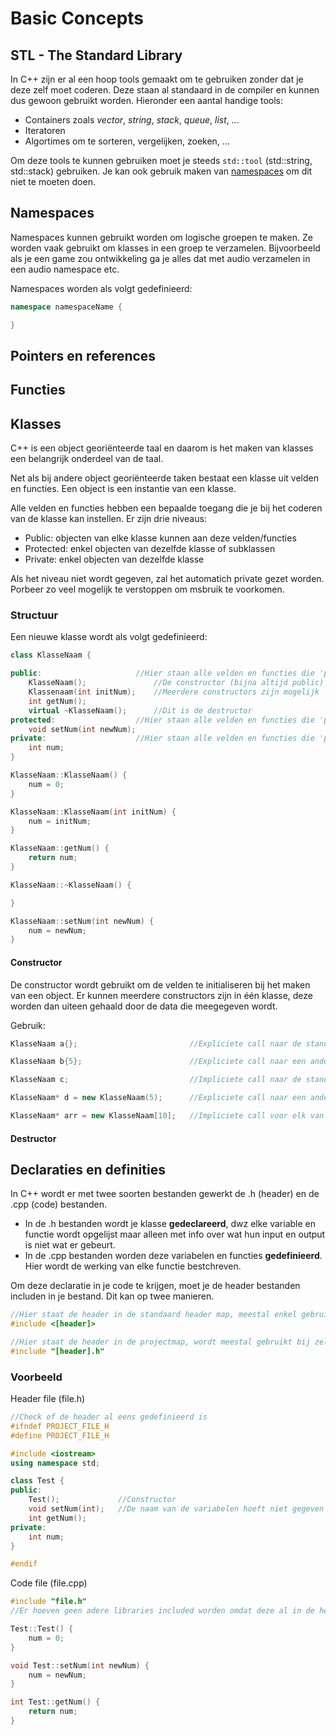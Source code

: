 <!--
Decl & Def (5, 24?): OK
Pointers (6-7, 18):
References (8-9):
Variables and scope (12): /
User defined types (13): /
STL (14): OK
    Iterators (57-59):
    Algorithms (60): /
Expressions (15):
    Operators (16-17):
    Conversion (19-20):
Statements (21-22):
Iterations (23):
Functions
    Static vars (25-26):
    Argument passing (27-29):
    Value return (30-31):
    Ref to functions (32): /
    Overloading (33): 
Namespaces (34-40): ~
Classes (41-56):
-->

# Basic Concepts

## STL - The Standard Library

In C++ zijn er al een hoop tools gemaakt om te gebruiken zonder dat je deze zelf moet coderen. Deze staan al standaard in de compiler <!--???--> en kunnen dus gewoon gebruikt worden. Hieronder een aantal handige tools:
* Containers zoals *vector*, *string*, *stack*, *queue*, *list*, *...*
* Iteratoren
* Algortimes om te sorteren, vergelijken, zoeken, ...

Om deze tools te kunnen gebruiken moet je steeds `std::tool` (std::string, std::stack) gebruiken. Je kan ook gebruik maken van [namespaces](#namespaces) om dit niet te moeten doen.

## Namespaces

Namespaces kunnen gebruikt worden om logische groepen te maken. Ze worden vaak gebruikt om klasses in een groep te verzamelen. Bijvoorbeeld als je een game zou ontwikkeling ga je alles dat met audio verzamelen in een audio namespace etc.

Namespaces worden als volgt gedefinieerd:

```cpp
namespace namespaceName {

}
```

[//]: # (TODO)

## Pointers en references

## Functies

## Klasses

C++ is een object georiënteerde taal en daarom is het maken van klasses een belangrijk onderdeel van de taal.

Net als bij andere object georiënteerde taken bestaat een klasse uit velden en functies. Een object is een instantie van een klasse.

Alle velden en functies hebben een bepaalde toegang die je bij het coderen van de klasse kan instellen. Er zijn drie niveaus:
* Public: objecten van elke klasse kunnen aan deze velden/functies
* Protected: enkel objecten van dezelfde klasse of subklassen
* Private: enkel objecten van dezelfde klasse

Als het niveau niet wordt gegeven, zal het automatich private gezet worden. Porbeer zo veel mogelijk te verstoppen om msbruik te voorkomen.

### Structuur

Een nieuwe klasse wordt als volgt gedefinieerd:

```cpp
class KlasseNaam {

public:                     //Hier staan alle velden en functies die 'public' zijn
    KlasseNaam();               //De constructor (bijna altijd public)
    Klassenaam(int initNum);    //Meerdere constructors zijn mogelijk
    int getNum();
    virtual ~KlasseNaam();      //Dit is de destructor
protected:                  //Hier staan alle velden en functies die 'protected' zijn
    void setNum(int newNum);
private:                    //Hier staan alle velden en functies die 'private' zijn (meestal staan alle velden hier en worden getters en setters gebruikt om ze te krijgen/aan te passen)
    int num;
}

KlasseNaam::KlasseNaam() {
    num = 0;
}

KlasseNaam::KlasseNaam(int initNum) {
    num = initNum;
}

KlasseNaam::getNum() {
    return num;
}

KlasseNaam::~KlasseNaam() {

}

KlasseNaam::setNum(int newNum) {
    num = newNum;
}
```

#### Constructor

De constructor wordt gebruikt om de velden te initialiseren bij het maken van een object. Er kunnen meerdere constructors zijn in één klasse, deze worden dan uiteen gehaald door de data die meegegeven wordt.

<!--
Is er een verschil tussen a{} en a = KlasseNaam()?
-->
Gebruik:
```cpp
KlasseNaam a{};                         //Expliciete call naar de standaard constructor

KlasseNaam b{5};                        //Expliciete call naar een andere constructor

KlasseNaam c;                           //Impliciete call naar de standaard constructor

KlasseNaam* d = new KlasseNaam(5);      //Expliciete call naar een andere constructor

KlasseNaam* arr = new KlasseNaam[10];   //Impliciete call voor elk van de elementen
```

[//]: # (TODO: slide 45,46)

#### Destructor

[//]: # (TODO)

## Declaraties en definities

In C++ wordt er met twee soorten bestanden gewerkt de .h (header) en de .cpp (code) bestanden.
* In de .h bestanden wordt je klasse **gedeclareerd**, dwz elke variable en functie wordt opgelijst maar alleen met info over wat hun input en output is niet wat er gebeurt.
* In de .cpp bestanden worden deze variabelen en functies **gedefinieerd**. Hier wordt de werking van elke functie bestchreven.

Om deze declaratie in je code te krijgen, moet je de header bestanden includen in je bestand. Dit kan op twee manieren.
```cpp
//Hier staat de header in de standaard header map, meestal enkel gebruikt met libraries
#include <[header]>

//Hier staat de header in de projectmap, wordt meestal gebruikt bij zelfgemaakte headers.
#include "[header].h"
```

### Voorbeeld

Header file (file.h)

```cpp
//Check of de header al eens gedefinieerd is
#ifndef PROJECT_FILE_H
#define PROJECT_FILE_H

#include <iostream>
using namespace std;

class Test {
public:
    Test();             //Constructor
    void setNum(int);   //De naam van de variabelen hoeft niet gegeven te worden in de header file, enkel het type
    int getNum();
private:
    int num;
}

#endif
```

Code file (file.cpp)
```cpp
#include "file.h"
//Er hoeven geen adere libraries included worden omdat deze al in de header gedefinieerd zijn.

Test::Test() {
    num = 0;
}

void Test::setNum(int newNum) {
    num = newNum;
}

int Test::getNum() {
    return num;
}
```


